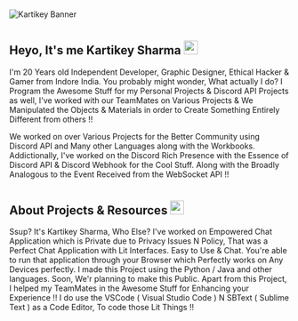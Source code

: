 #
![Kartikey Banner ](https://user-images.githubusercontent.com/85009140/120619193-62a50180-c479-11eb-9551-1c675ae0f6d8.png)
#
<h2> Heyo, It's me Kartikey Sharma <img src="https://cdn.discordapp.com/attachments/748808132251222024/849533429897101322/848041620426850366.png" width="25px"> </h2>

I'm 20 Years old Independent Developer, Graphic Designer, Ethical Hacker & Gamer from Indore India. You probably might wonder, What actually I do? I Program the Awesome Stuff for my Personal Projects & Discord API Projects as well, I've worked with our TeamMates on Various Projects & We Manipulated the Objects & Materials in order to Create Something Entirely Different from others !! 

 We worked on over Various Projects for the Better Community using Discord API and Many other Languages along with the Workbooks. Addictionally, I've worked on the Discord Rich Presence with the Essence of Discord API & Discord Webhook for the Cool Stuff. Along with the Broadly Analogous to the Event Received from the WebSocket API !!
 #
 
<h2> About Projects & Resources <img src="https://cdn.discordapp.com/attachments/849919966207541278/849933526202974218/unknown.png" width="25px"> </h2>
Ssup? It's Kartikey Sharma, Who Else? I've worked on Empowered Chat Application which is Private due to Privacy Issues N Policy, That was a Perfect Chat Application with Lit Interfaces. Easy to Use & Chat. You're able to run that application through your Browser which Perfectly works on Any Devices perfectly. I made this Project using the Python / Java and other languages. Soon, We'r planning to make this Public. Apart from this Project, I helped my TeamMates in the Awesome Stuff for Enhancing your Experience !!
I do use the VSCode ( Visual Studio Code ) N SBText ( Sublime Text ) as a Code Editor, To code those Lit Things !!
